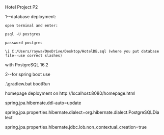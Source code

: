 Hotel Project P2

1--database deployment:

    open terminal and enter:
    
    psql -U postgres
    
    password postgres
    
    \i C:/Users/raywa/OneDrive/Desktop/HotelDB.sql (where you put database file--use correct slashes)
with PostgreSQL 16.2


2--for spring boot use

.\gradlew.bat bootRun

homepage deployment on http://localhost:8080/homepage.html

spring.jpa.hibernate.ddl-auto=update

spring.jpa.properties.hibernate.dialect=org.hibernate.dialect.PostgreSQLDialect

spring.jpa.properties.hibernate.jdbc.lob.non_contextual_creation=true
